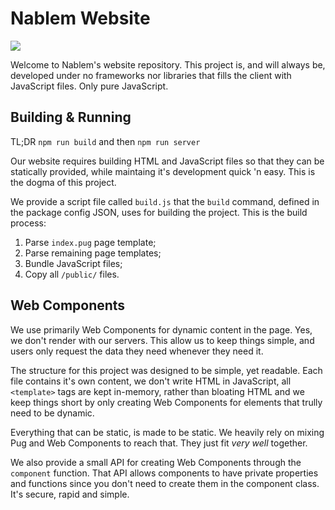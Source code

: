 # Nablem Website

![](http://vanilla-js.com/assets/button.png)

Welcome to Nablem's website repository. This project is, and will always be,
developed under no frameworks nor libraries that fills the client with
JavaScript files. Only pure JavaScript.

## Building & Running

TL;DR `npm run build` and then `npm run server`

Our website requires building HTML and JavaScript files so that they can be
statically provided, while maintaing it's development quick 'n easy. This is
the dogma of this project.

We provide a script file called `build.js` that the `build` command, defined in
the package config JSON, uses for building the project. This is the build
process:

1. Parse `index.pug` page template;
2. Parse remaining page templates;
3. Bundle JavaScript files;
4. Copy all `/public/` files.

## Web Components

We use primarily Web Components for dynamic content in the page. Yes, we don't
render with our servers. This allow us to keep things simple, and users only
request the data they need whenever they need it.

The structure for this project was designed to be simple, yet readable. Each
file contains it's own content, we don't write HTML in JavaScript, all
`<template>` tags are kept in-memory, rather than bloating HTML and we keep
things short by only creating Web Components for elements that trully need
to be dynamic.

Everything that can be static, is made to be static. We heavily rely on mixing
Pug and Web Components to reach that. They just fit _very well_ together.

We also provide a small API for creating Web Components through the `component`
function. That API allows components to have private properties and functions
since you don't need to create them in the component class. It's secure, rapid
and simple.
